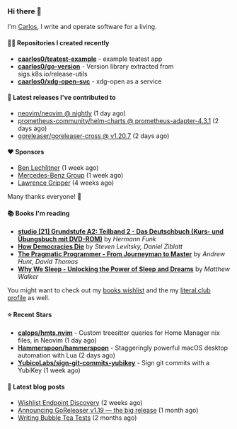### Hi there 👋

I'm [Carlos](https://caarlos0.dev), I write and operate software for a living.

#### 👨‍💻 Repositories I created recently
- **[caarlos0/teatest-example](https://github.com/caarlos0/teatest-example)** - example teatest app
- **[caarlos0/go-version](https://github.com/caarlos0/go-version)** - Version library extracted from sigs.k8s.io/release-utils
- **[caarlos0/xdg-open-svc](https://github.com/caarlos0/xdg-open-svc)** - xdg-open as a service

#### 🚀 Latest releases I've contributed to


- [neovim/neovim @ nightly](https://github.com/neovim/neovim/releases/tag/nightly) (1 day ago)
- [prometheus-community/helm-charts @ prometheus-adapter-4.3.1](https://github.com/prometheus-community/helm-charts/releases/tag/prometheus-adapter-4.3.1) (2 days ago)
- [goreleaser/goreleaser-cross @ v1.20.7](https://github.com/goreleaser/goreleaser-cross/releases/tag/v1.20.7) (2 days ago)

#### ❤️ Sponsors
- [Ben Lechlitner](https://github.com/asphaltbuffet) (1 week ago)
- [Mercedes-Benz Group](https://github.com/mercedes-benz) (1 week ago)
- [Lawrence Gripper](https://github.com/lawrencegripper) (4 weeks ago)

Many thanks everyone! 🙏

#### 📚 Books I'm reading
- **[studio [21] Grundstufe A2: Teilband 2 - Das Deutschbuch (Kurs- und Übungsbuch mit DVD-ROM)](https://literal.club/caarlos0/book/hermann-funk-studio-21-grundstufe-a2-teilband-2-das-deutschbuch-kurs-und-ubungsbuch-mit-dvd-rom-9zuoy)** by _Hermann Funk_
- **[How Democracies Die](https://literal.club/caarlos0/book/how-democracies-die-5395k)** by _Steven Levitsky, Daniel Ziblatt_
- **[The Pragmatic Programmer - From Journeyman to Master](https://literal.club/caarlos0/book/andrew-hunt-david-thomas-the-pragmatic-programmer-7eoqj)** by _Andrew Hunt, David Thomas_
- **[Why We Sleep - Unlocking the Power of Sleep and Dreams](https://literal.club/caarlos0/book/why-we-sleep-nq5c9)** by _Matthew Walker_

You might want to check out my [books
wishlist](https://www.amazon.com.br/hz/wishlist/ls/EB8P7VS717SV) and the my
[literal.club profile](https://literal.club/caarlos0) as well.

#### ⭐ Recent Stars
- **[calops/hmts.nvim](https://github.com/calops/hmts.nvim)** - Custom treesitter queries for Home Manager nix files, in Neovim (1 day ago)
- **[Hammerspoon/hammerspoon](https://github.com/Hammerspoon/hammerspoon)** - Staggeringly powerful macOS desktop automation with Lua (2 days ago)
- **[YubicoLabs/sign-git-commits-yubikey](https://github.com/YubicoLabs/sign-git-commits-yubikey)** - Sign git commits with a YubiKey (1 week ago)

#### 📄 Latest blog posts
- [Wishlist Endpoint Discovery](https://carlosbecker.com/posts/wishlist-sd/) (2 weeks ago)
- [Announcing GoReleaser v1.19 — the big release](https://carlosbecker.com/posts/goreleaser-v1.19/) (1 month ago)
- [Writing Bubble Tea Tests](https://carlosbecker.com/posts/teatest/) (2 months ago)
